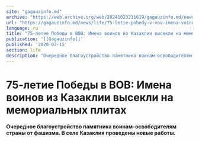 ```yaml
---
site: "gagauzinfo.md"
archive: "https://web.archive.org/web/20241023211619/gagauzinfo.md/news/life/75-letie-pobedy-v-vov-imena-voinov-iz-kazaklii-vysekli-na-memorialnyh-plitah"
url: "https://gagauzinfo.md/news/life/75-letie-pobedy-v-vov-imena-voinov-iz-kazaklii-vysekli-na-memorialnyh-plitah"
language: ru
title: "75-летие Победы в ВОВ: Имена воинов из Казаклии высекли на мемориальных плитах"
publication: '[[Gagauzinfo]]'
published: '2020-07-15'
section: life
description: "Очередное благоустройство памятника воинам-освободителям страны от фашизма. В селе Казаклия проведены новые работы."
---
```


# 75-летие Победы в ВОВ: Имена воинов из Казаклии высекли на мемориальных плитах

**Очередное благоустройство памятника воинам-освободителям страны от фашизма. В селе Казаклия проведены новые работы.**